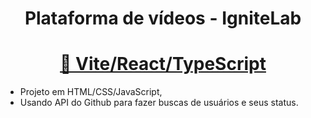 <h1 align="center">Plataforma de vídeos - IgniteLab</h1>

<h1 align="center">
    <a href="https://vitejs.dev/guide/#browser-support">🔗 Vite/React/TypeScript</a>
</h1>
<ul>
  <li> Projeto em HTML/CSS/JavaScript,</li>
  <li> Usando API do Github para fazer buscas de usuários e seus status.</li>

  
</ul>

